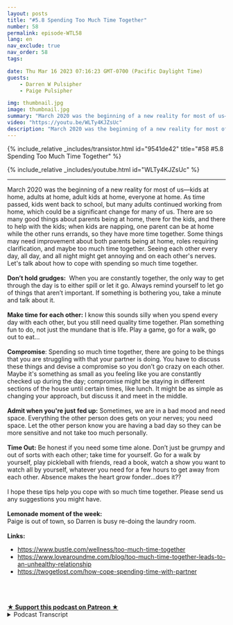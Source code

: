 ```yaml
---
layout: posts
title: "#5.8 Spending Too Much Time Together"
number: 58
permalink: episode-WTL58
lang: en
nav_exclude: true
nav_order: 58
tags:

date: Thu Mar 16 2023 07:16:23 GMT-0700 (Pacific Daylight Time)
guests:
    - Darren W Pulsipher
    - Paige Pulsipher

img: thumbnail.jpg
image: thumbnail.jpg
summary: "March 2020 was the beginning of a new reality for most of us—kids at home, adults at home, adult kids at home, everyone at home. As time passed, kids went back to school, but many adults continued working from home, which could be a significant change for many of us. There are so many good things about parents being at home, there for the kids, and there to help with the kids; when kids are napping, one parent can be at home while the other runs errands, so they have more time together. Some things may need improvement about both parents being at home, roles requiring clarification, and maybe too much time together. Seeing each other every day, all day, and all night might get annoying and on each other's nerves. Let's talk about how to cope with spending so much time together. Don’t hold grudges:  When you are constantly together, the only way to get through the day is to either spill or let it go. Always remind yourself to let go of things that aren’t important. If something is bothering you, take a minute and talk about it. Make time for each other: I know this sounds silly when you spend every day with each other, but you still need quality time together. Plan something fun to do, not just the mundane that is life. Play a game, go for a walk, go out to eat… Compromise: Spending so much time together, there are going to be things that you are struggling with that your partner is doing. You have to discuss these things and devise a compromise so you don’t go crazy on each other. Maybe it's something as small as you feeling like you are constantly checked up during the day; compromise might be staying in different sections of the house until certain times, like lunch. It might be as simple as changing your approach, but discuss it and meet in the middle. Admit when you're just fed up: Sometimes, we are in a bad mood and need space. Everything the other person does gets on your nerves; you need space. Let the other person know you are having a bad day so they can be more sensitive and not take too much personally.  Time Out: Be honest if you need some time alone. Don’t just be grumpy and out of sorts with each other; take time for yourself. Go for a walk by yourself, play pickleball with friends, read a book, watch a show you want to watch all by yourself, whatever you need for a few hours to get away from each other. Absence makes the heart grow fonder…does it??  I hope these tips help you cope with so much time together. Please send us any suggestions you might have. Lemonade moment of the week: Paige is out of town, so Darren is busy re-doing the laundry room.Links: https://www.bustle.com/wellness/too-much-time-togetherhttps://www.lovearoundme.com/blog/too-much-time-together-leads-to-an-unhealthy-relationshiphttps://twogetlost.com/how-cope-spending-time-with-partner "
video: "https://youtu.be/WLTy4KJZsUc"
description: "March 2020 was the beginning of a new reality for most of us—kids at home, adults at home, adult kids at home, everyone at home. As time passed, kids went back to school, but many adults continued working from home, which could be a significant change for many of us. There are so many good things about parents being at home, there for the kids, and there to help with the kids; when kids are napping, one parent can be at home while the other runs errands, so they have more time together. Some things may need improvement about both parents being at home, roles requiring clarification, and maybe too much time together. Seeing each other every day, all day, and all night might get annoying and on each other's nerves. Let's talk about how to cope with spending so much time together. Don’t hold grudges:  When you are constantly together, the only way to get through the day is to either spill or let it go. Always remind yourself to let go of things that aren’t important. If something is bothering you, take a minute and talk about it. Make time for each other: I know this sounds silly when you spend every day with each other, but you still need quality time together. Plan something fun to do, not just the mundane that is life. Play a game, go for a walk, go out to eat… Compromise: Spending so much time together, there are going to be things that you are struggling with that your partner is doing. You have to discuss these things and devise a compromise so you don’t go crazy on each other. Maybe it's something as small as you feeling like you are constantly checked up during the day; compromise might be staying in different sections of the house until certain times, like lunch. It might be as simple as changing your approach, but discuss it and meet in the middle. Admit when you're just fed up: Sometimes, we are in a bad mood and need space. Everything the other person does gets on your nerves; you need space. Let the other person know you are having a bad day so they can be more sensitive and not take too much personally.  Time Out: Be honest if you need some time alone. Don’t just be grumpy and out of sorts with each other; take time for yourself. Go for a walk by yourself, play pickleball with friends, read a book, watch a show you want to watch all by yourself, whatever you need for a few hours to get away from each other. Absence makes the heart grow fonder…does it??  I hope these tips help you cope with so much time together. Please send us any suggestions you might have. Lemonade moment of the week: Paige is out of town, so Darren is busy re-doing the laundry room.Links: https://www.bustle.com/wellness/too-much-time-togetherhttps://www.lovearoundme.com/blog/too-much-time-together-leads-to-an-unhealthy-relationshiphttps://twogetlost.com/how-cope-spending-time-with-partner "
---
```


<div>
{% include_relative _includes/transistor.html id="9541de42" title="#58 #5.8 Spending Too Much Time Together" %}

{% include_relative _includes/youtube.html id="WLTy4KJZsUc" %}
</div>

---

<html><head></head><body><div>March 2020 was the beginning of a new reality for most of us—kids at home, adults at home, adult kids at home, everyone at home. As time passed, kids went back to school, but many adults continued working from home, which could be a significant change for many of us. There are so many good things about parents being at home, there for the kids, and there to help with the kids; when kids are napping, one parent can be at home while the other runs errands, so they have more time together. Some things may need improvement about both parents being at home, roles requiring clarification, and maybe too much time together. Seeing each other every day, all day, and all night might get annoying and on each other's nerves. Let's talk about how to cope with spending so much time together.</div><div>&nbsp;</div><div><strong>Don’t hold grudges:</strong>&nbsp; When you are constantly together, the only way to get through the day is to either spill or let it go. Always remind yourself to let go of things that aren’t important. If something is bothering you, take a minute and talk about it.</div><div>&nbsp;</div><div><strong>Make time for each other:</strong> I know this sounds silly when you spend every day with each other, but you still need quality time together. Plan something fun to do, not just the mundane that is life. Play a game, go for a walk, go out to eat…</div><div>&nbsp;</div><div><strong>Compromise</strong>: Spending so much time together, there are going to be things that you are struggling with that your partner is doing. You have to discuss these things and devise a compromise so you don’t go crazy on each other. Maybe it's something as small as you feeling like you are constantly checked up during the day; compromise might be staying in different sections of the house until certain times, like lunch. It might be as simple as changing your approach, but discuss it and meet in the middle.</div><div>&nbsp;</div><div><strong>Admit when you're just fed up:</strong> Sometimes, we are in a bad mood and need space. Everything the other person does gets on your nerves; you need space. Let the other person know you are having a bad day so they can be more sensitive and not take too much personally.&nbsp;</div><div>&nbsp;</div><div><strong>Time Out:</strong> Be honest if you need some time alone. Don’t just be grumpy and out of sorts with each other; take time for yourself. Go for a walk by yourself, play pickleball with friends, read a book, watch a show you want to watch all by yourself, whatever you need for a few hours to get away from each other. Absence makes the heart grow fonder…does it??&nbsp;</div><div>&nbsp;</div><div>I hope these tips help you cope with so much time together. Please send us any suggestions you might have.</div><div>&nbsp;</div><div><strong>Lemonade moment of the week: </strong><br>Paige is out of town, so Darren is busy re-doing the laundry room.<br><br></div><div><strong>Links:&nbsp;</strong></div><ul><li><a href="https://www.bustle.com/wellness/too-much-time-together">https://www.bustle.com/wellness/too-much-time-together</a></li><li><a href="https://www.lovearoundme.com/blog/too-much-time-together-leads-to-an-unhealthy-relationship">https://www.lovearoundme.com/blog/too-much-time-together-leads-to-an-unhealthy-relationship</a></li><li><a href="https://twogetlost.com/how-cope-spending-time-with-partner">https://twogetlost.com/how-cope-spending-time-with-partner</a></li></ul><div>&nbsp;</div><div><br><br></div>
<strong>
  <a href="https://www.patreon.com/wheresthelemonade" target="_donate" rel="payment" title="★ Support this podcast on Patreon ★">★ Support this podcast on Patreon ★</a>
</strong></body></html>

<details>
<summary> Podcast Transcript </summary>

<p></p>

</details>
